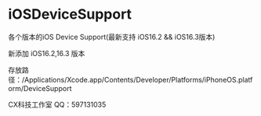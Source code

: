 # iOSDeviceSupport
各个版本的iOS Device Support(最新支持 iOS16.2 && iOS16.3版本)

新添加 iOS16.2,16.3 版本

存放路径：/Applications/Xcode.app/Contents/Developer/Platforms/iPhoneOS.platform/DeviceSupport



CX科技工作室 QQ：597131035
